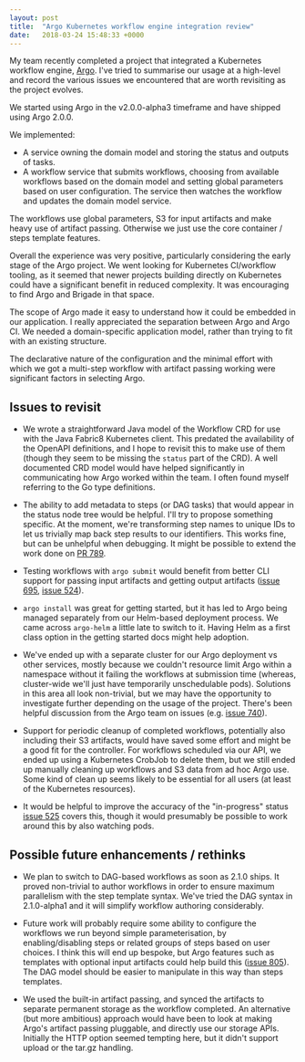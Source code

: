 ```yaml
---
layout: post
title:  "Argo Kubernetes workflow engine integration review"
date:   2018-03-24 15:48:33 +0000
---
```


My team recently completed a project that integrated a Kubernetes workflow
engine, [Argo](https://github.com/argoproj/argo). I've tried to summarise our
usage at a high-level and record the various issues we encountered that are
worth revisiting as the project evolves.

We started using Argo in the v2.0.0-alpha3 timeframe and have shipped using
Argo 2.0.0.

We implemented:

* A service owning the domain model and storing the status and outputs of
  tasks.
* A workflow service that submits workflows, choosing from available workflows
  based on the domain model and setting global parameters based on user
  configuration. The service then watches the workflow and updates the domain
  model service.

The workflows use global parameters, S3 for input artifacts and make heavy use
of artifact passing. Otherwise we just use the core container / steps template
features.

Overall the experience was very positive, particularly considering the early
stage of the Argo project. We went looking for Kubernetes CI/workflow tooling,
as it seemed that newer projects building directly on Kubernetes could have a
significant benefit in reduced complexity. It was encouraging to find Argo and
Brigade in that space.

The scope of Argo made it easy to understand how it could be embedded in our
application. I really appreciated the separation between Argo and Argo CI. We
needed a domain-specific application model, rather than trying to fit with an
existing structure.

The declarative nature of the configuration and the minimal effort with which
we got a multi-step workflow with artifact passing working were significant
factors in selecting Argo.


## Issues to revisit

- We wrote a straightforward Java model of the Workflow CRD for use with the
  Java Fabric8 Kubernetes client. This predated the availability of the OpenAPI
  definitions, and I hope to revisit this to make use of them (though they seem
  to be missing the `status` part of the CRD). A well documented CRD model
  would have helped significantly in communicating how Argo worked within the
  team. I often found myself referring to the Go type definitions.

- The ability to add metadata to steps (or DAG tasks) that would appear in the
  status node tree would be helpful. I'll try to propose something specific.
  At the moment, we're transforming step names to unique IDs to let us
  trivially map back step results to our identifiers. This works fine, but can
  be unhelpful when debugging. It might be possible to extend the work done on
  [PR 789](https://github.com/argoproj/argo/pull/798).

- Testing workflows with `argo submit` would benefit from better CLI
  support for passing input artifacts and getting output artifacts
  ([issue 695](https://github.com/argoproj/argo/issues/695), [issue
  524](https://github.com/argoproj/argo/issues/524)).

- `argo install` was great for getting started, but it has led to Argo being
  managed separately from our Helm-based deployment process. We came across
  `argo-helm` a little late to switch to it. Having Helm as a first class
  option in the getting started docs might help adoption.

- We've ended up with a separate cluster for our Argo deployment vs other
  services, mostly because we couldn't resource limit Argo within a namespace
  without it failing the workflows at submission time (whereas, cluster-wide
  we'll just have temporarily unschedulable pods). Solutions in this area all
  look non-trivial, but we may have the opportunity to investigate further
  depending on the usage of the project. There's been helpful discussion from
  the Argo team on issues (e.g. [issue
  740](https://github.com/argoproj/argo/issues/740)).

- Support for periodic cleanup of completed workflows, potentially also
  including their S3 artifacts, would have saved some effort and might be a
  good fit for the controller. For workflows scheduled via our API, we ended up
  using a Kubernetes CrobJob to delete them, but we still ended up manually
  cleaning up workflows and S3 data from ad hoc Argo use. Some kind of clean up
  seems likely to be essential for all users (at least of the Kubernetes
  resources).

- It would be helpful to improve the accuracy of the "in-progress" status
  [issue 525](https://github.com/argoproj/argo/issues/525) covers this, though
  it would presumably be possible to work around this by also watching pods.

## Possible future enhancements / rethinks

- We plan to switch to DAG-based workflows as soon as 2.1.0 ships. It proved
  non-trivial to author workflows in order to ensure maximum parallelism with
  the step template syntax. We've tried the DAG syntax in 2.1.0-alpha1 and it
  will simplify workflow authoring considerably.

- Future work will probably require some ability to configure the workflows we
  run beyond simple parameterisation, by enabling/disabling steps or related
  groups of steps based on user choices. I think this will end up bespoke, but
  Argo features such as templates with optional input artifacts could help
  build this ([issue 805](https://github.com/argoproj/argo/issues/805)). The
  DAG model should be easier to manipulate in this way than steps templates.

- We used the built-in artifact passing, and synced the artifacts to separate
  permanent storage as the workflow completed. An alternative (but more
  ambitious) approach would have been to look at making Argo's artifact passing
  pluggable, and directly use our storage APIs. Initially the HTTP option
  seemed tempting here, but it didn't support upload or the tar.gz handling.
